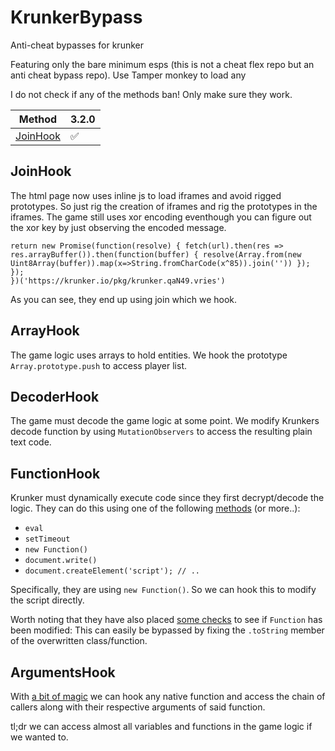 # KrunkerBypass
Anti-cheat bypasses for krunker

Featuring only the bare minimum esps (this is not a cheat flex repo but an anti cheat bypass repo). Use Tamper monkey to load any

I do not check if any of the methods ban! Only make sure they work.

| Method | 3.2.0 |
| --- | --- |
| [JoinHook](https://github.com/hrt/KrunkerBypass/tree/master/ArgumentsHook) |  ✅  |

## JoinHook
The html page now uses inline js to load iframes and avoid rigged prototypes. So just rig the creation of iframes and rig the prototypes in the iframes. The game still uses xor encoding eventhough you can figure out the xor key by just observing the encoded message.
```(function anonymous(url) {
return new Promise(function(resolve) { fetch(url).then(res => res.arrayBuffer()).then(function(buffer) { resolve(Array.from(new Uint8Array(buffer)).map(x=>String.fromCharCode(x^85)).join('')) }); });
})('https://krunker.io/pkg/krunker.qaN49.vries')
```
As you can see, they end up using join which we hook.

## ArrayHook
The game logic uses arrays to hold entities. We hook the prototype `Array.prototype.push` to access player list.

## DecoderHook
The game must decode the game logic at some point. We modify Krunkers decode function by using `MutationObservers` to access the resulting plain text code.

## FunctionHook
Krunker must dynamically execute code since they first decrypt/decode the logic. They can do this using one of the following [methods](https://www.everythingfrontend.com/posts/studying-javascript-eval.html) (or more..):
* `eval`
* `setTimeout`
* `new Function()`
* `document.write()`
* `document.createElement('script'); // ..`

Specifically, they are using `new Function()`. So we can hook this to modify the script directly.

Worth noting that they have also placed [some checks](https://github.com/hrt/AnticheatJS#function-modification-detection) to see if `Function` has been modified: This can easily be bypassed by fixing the `.toString` member of the overwritten class/function.

## ArgumentsHook
With [a bit of magic](https://github.com/hrt/KrunkerBypass/tree/master/ArgumentsHook/esp.js) we can hook any native function and access the chain of callers along with their respective arguments of said function.

tl;dr we can access almost all variables and functions in the game logic if we wanted to.
